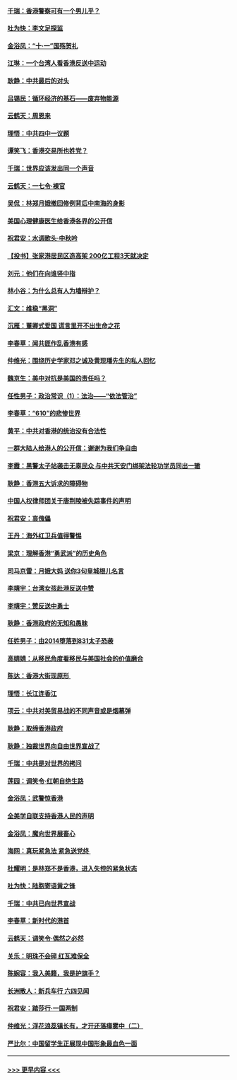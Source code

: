 #### [千瑞：香港警察可有一个男儿乎？](../pages/nsc993/n11513109.md?t=09110655) 
#### [吐为快：李文足探监](../pages/nsc993/n11509622.md?t=09110655) 
#### [金浴凤：“十‧一”国殇贺礼](../pages/nsc993/n11509593.md?t=09110655) 
#### [江琳：一个台湾人看香港反送中运动](../pages/nsc993/n11509211.md?t=09110655) 
#### [耿静：中共最后的对头](../pages/nsc993/n11508308.md?t=09110655) 
#### [吕锡民：循环经济的基石——废弃物能源](../pages/nsc993/n11508212.md?t=09110655) 
#### [云鹤天：周恩来](../pages/nsc993/n11508055.md?t=09110655) 
#### [理悟：中共四中一议题](../pages/nsc993/n11507782.md?t=09110655) 
#### [谭笑飞：香港交易所也姓党？](../pages/nsc993/n11507753.md?t=09110655) 
#### [千瑞：世界应该发出同一个声音](../pages/nsc993/n11507290.md?t=09110655) 
#### [云鹤天：一七令‧裸官](../pages/nsc993/n11507177.md?t=09110655) 
#### [吴侃：林郑月娥撤回修例背后中南海的身影](../pages/nsc993/n11506876.md?t=09110655) 
#### [美国心理健康医生给香港各界的公开信](../pages/nsc993/n11506809.md?t=09110655) 
#### [祝君安：水调歌头‧中秋吟](../pages/nsc993/n11506758.md?t=09110655) 
#### [【投书】张家港居民区造高架 200亿工程3天就决定](../pages/nsc993/n11506682.md?t=09110655) 
#### [刘元：他们在向谁竖中指](../pages/nsc993/n11505384.md?t=09110655) 
#### [林小谷：为什么总有人为墙辩护？](../pages/nsc993/n11505226.md?t=09110655) 
#### [汇文：维稳“黑洞”](../pages/nsc993/n11504347.md?t=09110655) 
#### [沉雁：董卿式爱国 谎言里开不出生命之花](../pages/nsc993/n11503215.md?t=09110655) 
#### [李春草：闻共匪作乱香港有感](../pages/nsc993/n11503072.md?t=09110655) 
#### [仲维光：围绕历史学家邓之诚及黄现璠先生的私人回忆](../pages/nsc993/n11501330.md?t=09110655) 
#### [魏京生：美中对抗是美国的责任吗？](../pages/nsc993/n11500723.md?t=09110655) 
#### [任性男子：政治常识（1）：法治——“依法管治”](../pages/nsc993/n11500791.md?t=09110655) 
#### [李春草：“610”的悲惨世界](../pages/nsc993/n11501141.md?t=09110655) 
#### [黄平：中共对香港的统治没有合法性](../pages/nsc993/n11499473.md?t=09110655) 
#### [一群大陆人给港人的公开信：谢谢为我们争自由](../pages/nsc993/n11500402.md?t=09110655) 
#### [李霞：黑警太子站袭击无辜民众 与中共天安门绑架法轮功学员同出一辙](../pages/nsc993/n11499805.md?t=09110655) 
#### [耿静：香港五大诉求的障碍物](../pages/nsc993/n11497578.md?t=09110655) 
#### [中国人权律师团关于唐荆陵被失踪事件的声明](../pages/nsc993/n11500014.md?t=09110655) 
#### [祝君安：哀傀儡](../pages/nsc993/n11499776.md?t=09110655) 
#### [王丹：海外红卫兵值得警惕](../pages/nsc993/n11498138.md?t=09110655) 
#### [梁京：理解香港“勇武派”的历史角色](../pages/nsc993/n11498006.md?t=09110655) 
#### [司马京雷：月娥大妈  送你3句皇城根儿名言](../pages/nsc993/n11497885.md?t=09110655) 
#### [李靖宇：台湾女孩赴港反送中赞](../pages/nsc993/n11497721.md?t=09110655) 
#### [李靖宇：赞反送中勇士](../pages/nsc993/n11497452.md?t=09110655) 
#### [耿静：香港政府的无知和愚昧](../pages/nsc993/n11494238.md?t=09110655) 
#### [任姓男子：由2014堕落到831太子恐袭](../pages/nsc993/n11496683.md?t=09110655) 
#### [高婧婧：从移民角度看移民与美国社会的价值磨合](../pages/nsc993/n11495757.md?t=09110655) 
#### [陈达：香港大街现原形 ](../pages/nsc993/n11495441.md?t=09110655) 
#### [理悟：长江连香江](../pages/nsc993/n11495377.md?t=09110655) 
#### [项云：中共对美贸易战的不同声音或是烟幕弹](../pages/nsc993/n11494929.md?t=09110655) 
#### [耿静：取缔香港政府](../pages/nsc993/n11494218.md?t=09110655) 
#### [耿静：独裁世界向自由世界宣战了](../pages/nsc993/n11494190.md?t=09110655) 
#### [千瑞：中共是对世界的拷问](../pages/nsc993/n11493021.md?t=09110655) 
#### [莲园：调笑令‧红朝自绝生路](../pages/nsc993/n11493011.md?t=09110655) 
#### [金浴凤：武警惊香港](../pages/nsc993/n11492994.md?t=09110655) 
#### [全美学自联支持香港人民的声明](../pages/nsc993/n11492630.md?t=09110655) 
#### [金浴凤：魔向世界展畜心](../pages/nsc993/n11492599.md?t=09110655) 
#### [海网：真玩紧急法 紧急送党终 ](../pages/nsc993/n11492535.md?t=09110655) 
#### [杜耀明：是林郑不是香港，进入失控的紧急状态](../pages/nsc993/n11491420.md?t=09110655) 
#### [吐为快：陆胞寄语黄之锋](../pages/nsc993/n11491117.md?t=09110655) 
#### [千瑞：中共已向世界宣战](../pages/nsc993/n11490123.md?t=09110655) 
#### [李春草：新时代的港首](../pages/nsc993/n11489864.md?t=09110655) 
#### [云鹤天：调笑令·偶然之必然](../pages/nsc993/n11489701.md?t=09110655) 
#### [关乐：明珠不会碎 红瓦难保全](../pages/nsc993/n11489647.md?t=09110655) 
#### [陈婉容：我入美籍，我是护旗手？](../pages/nsc993/n11487908.md?t=09110655) 
#### [长洲散人：新兵车行 六四见闻](../pages/nsc993/n11487729.md?t=09110655) 
#### [祝君安：踏莎行‧一国两制](../pages/nsc993/n11487699.md?t=09110655) 
#### [仲维光：浮花浪蕊镇长有，才开还落瘴雾中（二）](../pages/nsc993/n11483286.md?t=09110655) 
#### [严比尔：中国留学生正展现中国形象最血色一面](../pages/nsc993/n11485145.md?t=09110655) 

----
#### [ >>> 更早内容 <<< ](../indexes/nsc993-earlier.md)
